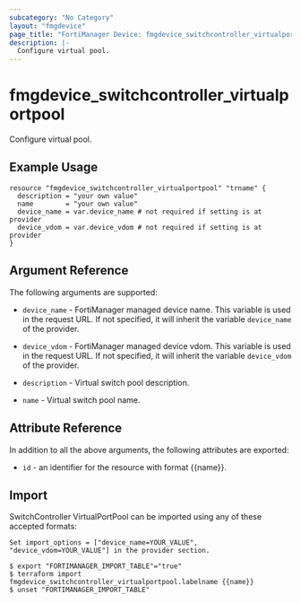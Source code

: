 ```yaml
---
subcategory: "No Category"
layout: "fmgdevice"
page_title: "FortiManager Device: fmgdevice_switchcontroller_virtualportpool"
description: |-
  Configure virtual pool.
---
```


# fmgdevice_switchcontroller_virtualportpool
Configure virtual pool.

## Example Usage

```hcl
resource "fmgdevice_switchcontroller_virtualportpool" "trname" {
  description = "your own value"
  name        = "your own value"
  device_name = var.device_name # not required if setting is at provider
  device_vdom = var.device_vdom # not required if setting is at provider
}
```

## Argument Reference


The following arguments are supported:

* `device_name` - FortiManager managed device name. This variable is used in the request URL. If not specified, it will inherit the variable `device_name` of the provider.
* `device_vdom` - FortiManager managed device vdom. This variable is used in the request URL. If not specified, it will inherit the variable `device_vdom` of the provider.

* `description` - Virtual switch pool description.
* `name` - Virtual switch pool name.


## Attribute Reference

In addition to all the above arguments, the following attributes are exported:
* `id` - an identifier for the resource with format {{name}}.

## Import

SwitchController VirtualPortPool can be imported using any of these accepted formats:
```
Set import_options = ["device_name=YOUR_VALUE", "device_vdom=YOUR_VALUE"] in the provider section.

$ export "FORTIMANAGER_IMPORT_TABLE"="true"
$ terraform import fmgdevice_switchcontroller_virtualportpool.labelname {{name}}
$ unset "FORTIMANAGER_IMPORT_TABLE"
```

